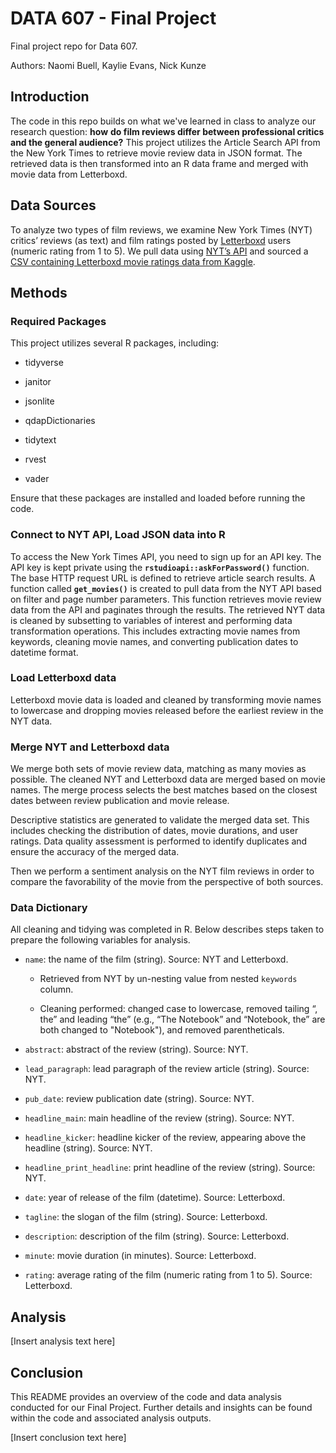 # DATA 607 - Final Project

Final project repo for Data 607.

Authors: Naomi Buell, Kaylie Evans, Nick Kunze

## Introduction

The code in this repo builds on what we've learned in class to analyze our research question: **how** **do film reviews differ between professional critics and the general audience?** This project utilizes the Article Search API from the New York Times to retrieve movie review data in JSON format. The retrieved data is then transformed into an R data frame and merged with movie data from Letterboxd.

## Data Sources

To analyze two types of film reviews, we examine New York Times (NYT) critics’ reviews (as text) and film ratings posted by [Letterboxd](https://letterboxd.com/) users (numeric rating from 1 to 5). We pull data using [NYT’s API](https://developer.nytimes.com/docs/movie-reviews-api/1/overview) and sourced a [CSV containing Letterboxd movie ratings data from Kaggle](https://www.kaggle.com/datasets/gsimonx37/letterboxd?select=movies.csv).

## Methods

### Required Packages

This project utilizes several R packages, including:

-   tidyverse

-   janitor

-   jsonlite

-   qdapDictionaries

-   tidytext

-   rvest

-   vader

Ensure that these packages are installed and loaded before running the code.

### Connect to NYT API, Load JSON data into R

To access the New York Times API, you need to sign up for an API key. The API key is kept private using the **`rstudioapi::askForPassword()`** function. The base HTTP request URL is defined to retrieve article search results. A function called **`get_movies()`** is created to pull data from the NYT API based on filter and page number parameters. This function retrieves movie review data from the API and paginates through the results. The retrieved NYT data is cleaned by subsetting to variables of interest and performing data transformation operations. This includes extracting movie names from keywords, cleaning movie names, and converting publication dates to datetime format.

### Load Letterboxd data

Letterboxd movie data is loaded and cleaned by transforming movie names to lowercase and dropping movies released before the earliest review in the NYT data.

### Merge NYT and Letterboxd data

We merge both sets of movie review data, matching as many movies as possible. The cleaned NYT and Letterboxd data are merged based on movie names. The merge process selects the best matches based on the closest dates between review publication and movie release.

Descriptive statistics are generated to validate the merged data set. This includes checking the distribution of dates, movie durations, and user ratings. Data quality assessment is performed to identify duplicates and ensure the accuracy of the merged data.

Then we perform a sentiment analysis on the NYT film reviews in order to compare the favorability of the movie from the perspective of both sources.

### Data Dictionary

All cleaning and tidying was completed in R. Below describes steps taken to prepare the following variables for analysis.

-   `name`: the name of the film (string). Source: NYT and Letterboxd.

    -   Retrieved from NYT by un-nesting value from nested `keywords` column.

    -   Cleaning performed: changed case to lowercase, removed tailing “, the” and leading “the” (e.g., “The Notebook” and “Notebook, the” are both changed to "Notebook"), and removed parentheticals.

-   `abstract`: abstract of the review (string). Source: NYT.

-   `lead_paragraph`: lead paragraph of the review article (string). Source: NYT.

-   `pub_date`: review publication date (string). Source: NYT.

-   `headline_main`: main headline of the review (string). Source: NYT.

-   `headline_kicker`: headline kicker of the review, appearing above the headline (string). Source: NYT.

-   `headline_print_headline`: print headline of the review (string). Source: NYT.

-   `date`: year of release of the film (datetime). Source: Letterboxd.

-   `tagline`: the slogan of the film (string). Source: Letterboxd.

-   `description`: description of the film (string). Source: Letterboxd.

-   `minute`: movie duration (in minutes). Source: Letterboxd.

-   `rating`: average rating of the film (numeric rating from 1 to 5). Source: Letterboxd.

## Analysis

[Insert analysis text here]

## Conclusion

This README provides an overview of the code and data analysis conducted for our Final Project. Further details and insights can be found within the code and associated analysis outputs.

[Insert conclusion text here]
